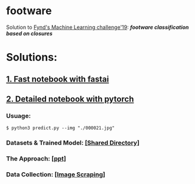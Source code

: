# footware
Solution to [Fynd's Machine Learning challenge'19](https://blog.gofynd.com/machine-learning-internship-challenge-2019-6b4e9dddb637): _**footware classification based on closures**_
    
# Solutions:

## **[1. Fast notebook with fastai](https://github.com/shubhajitml/footware/blob/master/Fynd_Closure_fastai.ipynb)** <br>


## **[2. Detailed notebook with pytorch](https://github.com/shubhajitml/footware/blob/master/Fynd_Closure_pytorch.ipynb)**


### Usuage:
    
    $ python3 predict.py --img "./000021.jpg"

### Datasets & Trained Model: [[Shared Directory]](https://drive.google.com/drive/folders/171EYdKfkJLdDEznKYpXcEz00J4Pzkbaa?usp=sharing)

### The Approach: [[ppt]](https://github.com/shubhajitml/footware/blob/master/ppt/Fynd%20Footware%20Classification.pdf)


### Data Collection: [[Image Scraping]](https://github.com/shubhajitml/footware/blob/master/Dataset.ipynb)
